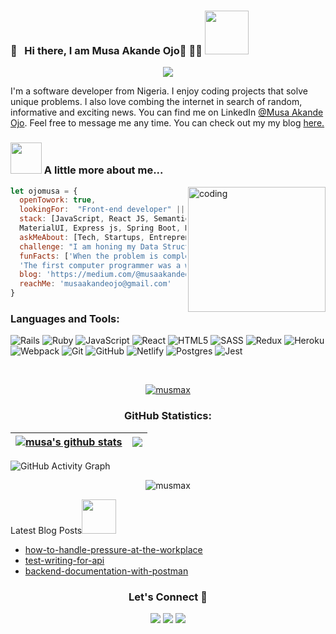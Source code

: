 ### 👋 &nbsp; Hi there, I am Musa Akande Ojo👋 🙇‍♂️  <img src="https://media.giphy.com/media/26Fxy3Iz1ari8oytO/giphy.gif" width="70">
<div align="center">
<img src ="https://readme-typing-svg.herokuapp.com?lines=Welcome+to+My+Profile!+%F0%9F%98%80" ></div>

<p>I'm a software developer from Nigeria. I enjoy coding projects that solve unique problems. I also love combing the internet in search of random, informative and exciting news. You can find me on LinkedIn <a href="https://linkedIn.com/in/akande-musa-ojo-846360344/">@Musa Akande Ojo</a>. Feel free to message me any time. You can check out my  my blog <a href="https://medium.com/@musaakandeojo">here.</a></p>

### <img src="https://media.giphy.com/media/kbVuid1Ak3uEHJUMVO/giphy.gif" width="50"> A little more about me...

<img src="https://cdn.dribbble.com/users/1059583/screenshots/4171367/coding-freak.gif" align="right" alt="coding" width="220" height="200" >

```javascript
let ojomusa = {
  openTowork: true,
  lookingFor:  "Front-end developer" || "Full-stack web developer",
  stack: [JavaScript, React JS, Semantic UI, SASS, Bootstrap, Tailwind CSS,
  MaterialUI, Express js, Spring Boot, Docker, AWS],
  askMeAbout: [Tech, Startups, Entrepreneurship],
  challenge: "I am honing my Data Structures and Algorithms skills",
  funFacts: ['When the problem is complexity, the cure might just be simplicity',
  'The first computer programmer was a woman named Ada Lovelace'],
  blog: 'https://medium.com/@musaakandeojo',
  reachMe: 'musaakandeojo@gmail.com'
}
```

<h3 align="left"> Languages and Tools:</h3>

![Rails](https://img.shields.io/badge/rails-%23CC0000.svg?style=for-the-badge&logo=ruby-on-rails&logoColor=white)
![Ruby](https://img.shields.io/badge/ruby-%23CC342D.svg?style=for-the-badge&logo=ruby&logoColor=white)
![JavaScript](https://img.shields.io/badge/javascript-%23323330.svg?style=for-the-badge&logo=javascript&logoColor=%23F7DF1E)
![React](https://img.shields.io/badge/react-%2320232a.svg?style=for-the-badge&logo=react&logoColor=%2361DAFB)
![HTML5](https://img.shields.io/badge/html5-%23E34F26.svg?style=for-the-badge&logo=html5&logoColor=white)
![SASS](https://img.shields.io/badge/SASS-hotpink.svg?style=for-the-badge&logo=SASS&logoColor=white)
	![Redux](https://img.shields.io/badge/redux-%23593d88.svg?style=for-the-badge&logo=redux&logoColor=white)
![Heroku](https://img.shields.io/badge/heroku-%23430098.svg?style=for-the-badge&logo=heroku&logoColor=white)
![Webpack](https://img.shields.io/badge/webpack-%238DD6F9.svg?style=for-the-badge&logo=webpack&logoColor=black)
	![Git](https://img.shields.io/badge/git-%23F05033.svg?style=for-the-badge&logo=git&logoColor=white)
 ![GitHub](https://img.shields.io/badge/github-%23121011.svg?style=for-the-badge&logo=github&logoColor=white)
 ![Netlify](https://img.shields.io/badge/netlify-%23000000.svg?style=for-the-badge&logo=netlify&logoColor=#00C7B7)
 ![Postgres](https://img.shields.io/badge/postgres-%23316192.svg?style=for-the-badge&logo=postgresql&logoColor=white)
 ![Jest](https://img.shields.io/badge/-jest-%23C21325?style=for-the-badge&logo=jest&logoColor=white)

   <br/>
<p align="center"> <a href="https://github.com/kendoriddy/github-profile-trophy"><img src="https://github-profile-trophy.vercel.app/?username=kendoriddy" alt="musmax" /></a> </p>

<h3 align="center">GitHub Statistics:</h3>

| <a href="https://github.com/musmax/github-readme-stats"><img align="center" src="https://github-readme-stats.vercel.app/api?username=musmax&show_icons=true&include_all_commits=true&theme=buefy&hide_border=true" alt="musa's github stats" /></a> | <a href="https://github.com/musmax/github-readme-stats"><img align="center" src="https://github-readme-stats.vercel.app/api/top-langs/?username=musmax&layout=compact&theme=buefy&hide_border=true" /></a> |
| ----------------------------------------------------------------------------------------------------------------------------------------------------------------------------------------------------------------------------------------------------------- | ---------------------------------------------------------------------------------------------------------------------------------------------------------------------------------------------------------------- |

![GitHub Activity Graph](https://github-readme-activity-graph.cyclic.app/graph?username=musmax) 

<p align="center"><img src="https://github-readme-streak-stats.herokuapp.com/?user=musmax&theme=radical" alt="musmax" /></p>
  
<p>Latest Blog Posts<img src="https://media.giphy.com/media/THICzXhqZItpoFX7aD/giphy.gif" width="55"></p>

- [how-to-handle-pressure-at-the-workplace](https://medium.com/@musaakandeojo/how-to-handle-pressure-at-the-workplace-72b3bf9859ed)
- [test-writing-for-api](https://medium.com/@musaakandeojo/test-writing-for-api-cbbce452c62e)
- [backend-documentation-with-postman](https://medium.com/@musaakandeojo/backend-documentation-with-postman-4c04339dcbbd)


<h3 align="center">Let's Connect 🤝</h3>
<div align="center">
<a target="_blank"
href="https://linkedIn.com/in/akande-musa-ojo-846360344"><img
src="https://img.shields.io/badge/-LinkedIn-0077b5?style=for-the-badge&logo=LinkedIn&logoColor=white"></img></a> <a target="_blank"
href="https://medium.com/@musaakandeojo"><img
src="https://img.shields.io/badge/@onifkay-black?style=flat&logo=medium&logoColor=white&link=https://medium.com/@musaakandeojo"></img></a> <a target="_blank"
href="https://twitter.com/ojo_akande78325"><img
src="https://img.shields.io/badge/-Twitter-1DA1F2?style=for-the-badge&logo=Twitter&logoColor=white"></img></a>
<div/>






<!---
musmax/musmax is a ✨ special ✨ repository because its `README.md` (this file) appears on your GitHub profile.
You can click the Preview link to take a look at your changes.
--->

